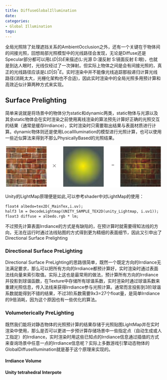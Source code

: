 ```yaml
---
title: DiffuseGlobalIllumination
date: 
categories:
- Global Illumination
tags:
---
```


全局光照除了处理遮挡关系的AmbientOcclusion之外，还有一个关键在于物体间的间接光照，回想局部光照模型中的光线路径会发现，无论是Diffuse还是Specular部分都可以用$L(D|S)E$来描述(L:光源 D:漫反射 S:镜面反射 E:眼)，也就是到达人眼时，光线仅经过了一次弹射。但实际上物体之间是会有间接光照的，真正的光线路径应该是$L(D|S)^*E$。实时渲染中并不能像光线追踪那般递归计算光线路径(消耗太大，光栅化架构也不合适)，因此实时渲染中的全局光照多用预计算和高效近似计算两种方式来实现。

## Surface Prelighting

简单来说就是将场景中的物体分为static和dynamic两类，static物体与光源以及其余static物体会在实时渲染之前使用离线渲染的算法预先计算好正确的光照交互的结果（通常是缓存Irrdiance），实时渲染时只需要取出结果与表面材质进行计算。dynamic物体则还是使用LocalIllumination的模型进行光照计算，也可以使用一些近似算法来得到不那么PhysicallyBased的光照结果。

![lightMap](DiffuseGlobalIllumination/LightMap.png)

Unity的LightMap原理便是如此,可以参考shader中对LightMap的使用：

```CG
float4 albedo=tex2D(_MainTex,i.uv);
half3 lm = DecodeLightmap(UNITY_SAMPLE_TEX2D(unity_Lightmap, i.uv1));
float3 diffuse = albedo.rgb * lm;
```

不过预先计算表面Irrdiance的方式是有缺陷的，在预计算时就需要得知法线的方向，无法在运行时通过法线贴图的方式得到更为精细的表面细节，因此又引申出了Directional Surface Prelighting

### Directional Surface PreLighting

Directional Surface PreLighting的思路很简单，既然一个既定方向的Irrdiance无法满足要求，那么可以把所有方向的Irrdiance都预计算好，实时渲染时通过表面法线向量来索引取值。实际上这也是最常用的做法，预计算所有方向的Irrdiance并投影到球谐函数，在Texture中存储所有球谐系数，实时渲染时通过球谐系数来重建光照信息，传入法线来获得Irrdiance参与光照计算。通常而言投影到3阶球谐系数就能得到不错的结果，不过3阶系数需要9x3=27个float量，是简单Irrdiance的9倍消耗，因为这个原因也有一些优化的算法。

### Volumeterically PreLighting

既然我们能将对静态物体的光照预计算的结果存储于光照贴图LightMap并在实时渲染中使用，那么是否可以更进一步预计算存储场景中一些指定点（自动生成或人工指定）的Irrdiance，实时渲染时用这些已知点的Irrdiance信息通过插值的方式来查询场景中任意一点的Irrdiance信息呢？实际上多数游戏引擎动态物体的GlobalDiffuseIllumination就是基于这个原理来实现的。

#### Irrdiance Volume


#### Unity tetrahedral Interpote